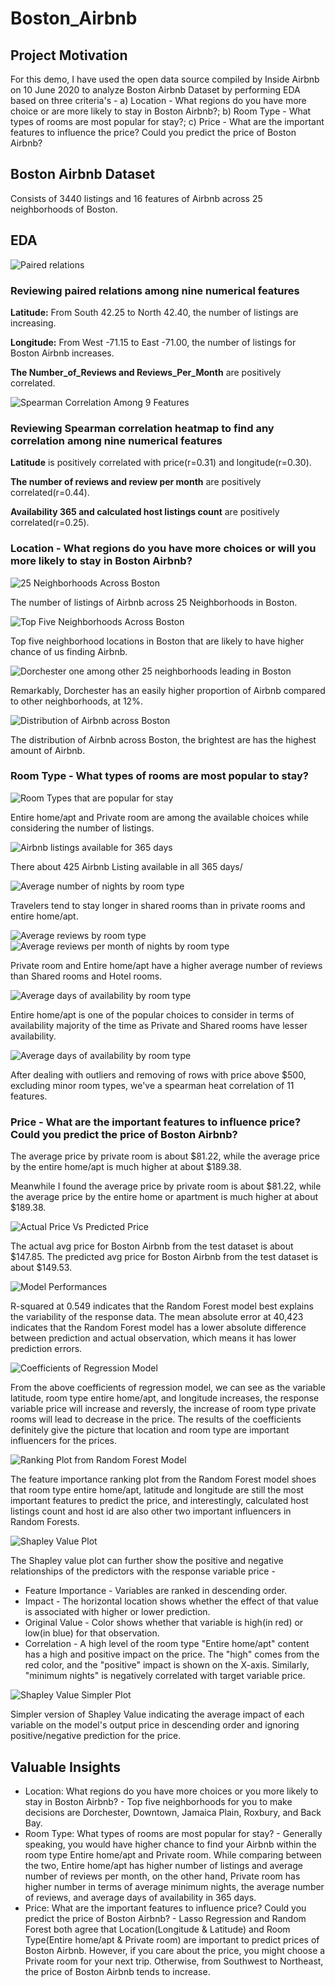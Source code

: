 # Boston_Airbnb

## Project Motivation
For this demo, I have used the open data source compiled by Inside Airbnb on 10 June 2020 to analyze Boston Airbnb Dataset by performing EDA based on three criteria's - a) Location - What regions do you have more choice or are more likely to stay in Boston Airbnb?; b) Room Type - What types of rooms are most popular for stay?; c) Price - What are the important features to influence the price? Could you predict the price of Boston Airbnb?

## Boston Airbnb Dataset
Consists of 3440 listings and 16 features of Airbnb across 25 neighborhoods of Boston.

## EDA
![Paired relations](EDA/PairPlots.png)
### Reviewing paired relations among nine numerical features
**Latitude:** From South 42.25 to North 42.40, the number of listings are increasing.

**Longitude:** From West -71.15 to East -71.00, the number of listings for Boston Airbnb increases.

**The Number_of_Reviews and Reviews_Per_Month** are positively correlated.

![Spearman Correlation Among 9 Features](EDA/Spearman_Correlation_9_Features.png)
### Reviewing Spearman correlation heatmap to find any correlation among nine numerical features
**Latitude** is positively correlated with price(r=0.31) and longitude(r=0.30).

**The number of reviews and review per month** are positively correlated(r=0.44).

**Availability 365 and calculated host listings count** are positively correlated(r=0.25).

### Location - What regions do you have more choices or will you more likely to stay in Boston Airbnb?
![25 Neighborhoods Across Boston](EDA/25_Neighborhoods_Boston.png)
<p>The number of listings of Airbnb across 25 Neighborhoods in Boston.</p>

![Top Five Neighborhoods Across Boston](EDA/Top_Five_Neighborhoods_Boston.png)
<p>Top five neighborhood locations in Boston that are likely to have higher chance of us finding Airbnb.</p>

![Dorchester one among other 25 neighborhoods leading in Boston](EDA/Dorchester_Leading.png)
<p>Remarkably, Dorchester has an easily higher proportion of Airbnb compared to other neighborhoods, at 12%.</p>

![Distribution of Airbnb across Boston](EDA/Density_Plot.png)
<p>The distribution of Airbnb across Boston, the brightest are has the highest amount of Airbnb.</p>

### Room Type - What types of rooms are most popular to stay?
![Room Types that are popular for stay](EDA/Room_Type.png)
<p>Entire home/apt and Private room are among the available choices while considering the number of listings.</p>

![Airbnb listings available for 365 days](EDA/Availability_365.png)
<p>There about 425 Airbnb Listing available in all 365 days/</p>

![Average number of nights by room type](EDA/Average_Nights.png)
<p>Travelers tend to stay longer in shared rooms than in private rooms and entire home/apt.</p>

![Average reviews by room type](EDA/Average_Reviews.png)
![Average reviews per month of nights by room type](EDA/Average_Reviews_Per_Month.png)
<p>Private room and Entire home/apt have a higher average number of reviews than Shared rooms and Hotel rooms.</p>

![Average days of availability by room type](EDA/Average_Days.png)
<p>Entire home/apt is one of the popular choices to consider in terms of availability majority of the time as Private and Shared rooms have lesser availability.</p>

![Average days of availability by room type](EDA/Spearman_Correlation_11.png)
<p>After dealing with outliers and removing of rows with price above $500, excluding minor room types, we've a spearman heat correlation of 11 features.</p>

### Price - What are the important features to influence price? Could you predict the price of Boston Airbnb?
<p> The average price by private room is about $81.22, while the average price by the entire home/apt is much higher at about $189.38.</p>

<p>Meanwhile I found the average price by private room is about $81.22, while the average price by the entire home or apartment is much higher at about $189.38.</p>

![Actual Price Vs Predicted Price](EDA/Actual_Price_VS_Predicted_Price.png)
<p>The actual avg price for Boston Airbnb from the test dataset is about $147.85. The predicted avg price for Boston Airbnb from the test dataset is about $149.53.</p>

![Model Performances](EDA/Model_Performances.png)
<p>R-squared at 0.549 indicates that the Random Forest model best explains the variability of the response data. The mean absolute error at 40,423 indicates that the Random Forest model has a lower absolute difference between prediction and actual observation, which means it has lower prediction errors.</p>

![Coefficients of Regression Model](EDA/Coefficients.png)
<p>From the above coefficients of regression model, we can see as the variable latitude, room type entire home/apt, and longitude increases, the response variable price will increase and reversly, the increase of room type private rooms will lead to decrease in the price. The results of the coefficients definitely give the picture that location and room type are important influencers for the prices.</p>

![Ranking Plot from Random Forest Model](EDA/Ranking_Plot.png)
<p>The feature importance ranking plot from the Random Forest model shoes that room type entire home/apt, latitude and longitude are still the most important features to predict the price, and interestingly, calculated host listings count and host id are also other two important influencers in Random Forests.</p>

![Shapley Value Plot](EDA/SHAP_Value_1.png)
<p>The Shapley value plot can further show the positive and negative relationships of the predictors with the response variable price - </p>
    <ul>
        <li>Feature Importance - Variables are ranked in descending order.</li>
        <li>Impact - The horizontal location shows whether the effect of that value is associated with higher or lower prediction.</li>
        <li>Original Value - Color shows whether that variable is high(in red) or low(in blue) for that observation.</li>
        <li>Correlation - A high level of the room type "Entire home/apt" content has a high and positive impact on the price. The "high" comes from the red color, and the "positive" impact is shown on the X-axis. Similarly, "minimum nights" is negatively correlated with target variable price.</li>
     </ul>

![Shapley Value Simpler Plot](EDA/SHAP_Value_2.png)
<p>Simpler version of Shapley Value indicating the average impact of each variable on the model's output price in descending order and ignoring positive/negative prediction for the price.</p>

## Valuable Insights
<ul>
    <li>Location: What regions do you have more choices or you more likely to stay in Boston Airbnb? - Top five neighborhoods for you to make decisions are Dorchester, Downtown, Jamaica Plain, Roxbury, and Back Bay.</li>
    <li>Room Type: What types of rooms are most popular for stay? - Generally speaking, you would have higher chance to find your Airbnb within the room type Entire home/apt and Private room. While comparing between the two, Entire home/apt has higher number of listings and average number of reviews per month, on the other hand, Private room has higher number in terms of average minimum nights, the average number of reviews, and average days of availability in 365 days.</li>
    <li>Price: What are the important features to influence price? Could you predict the price of Boston Airbnb? - Lasso Regression and Random Forest both agree that Location(Longitude & Latitude) and Room Type(Entire home/apt & Private room) are important to predict prices of Boston Airbnb. However, if you care about the price, you might choose a Private room for your next trip. Otherwise, from Southwest to Northeast, the price of Boston Airbnb tends to increase.</li>
</ul>

